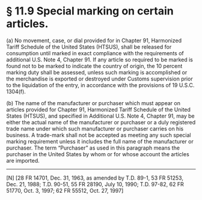 # § 11.9   Special marking on certain articles.

(a) No movement, case, or dial provided for in Chapter 91, Harmonized Tariff Schedule of the United States (HTSUS), shall be released for consumption until marked in exact compliance with the requirements of additional U.S. Note 4, Chapter 91. If any article so required to be marked is found not to be marked to indicate the country of origin, the 10 percent marking duty shall be assessed, unless such marking is accomplished or the merchandise is exported or destroyed under Customs supervision prior to the liquidation of the entry, in accordance with the provisions of 19 U.S.C. 1304(f).


(b) The name of the manufacturer or purchaser which must appear on articles provided for Chapter 91, Harmonized Tariff Schedule of the United States (HTSUS), and specified in Additional U.S. Note 4, Chapter 91, may be either the actual name of the manufacturer or purchaser or a duly registered trade name under which such manufacturer or purchaser carries on his business. A trade-mark shall not be accepted as meeting any such special marking requirement unless it includes the full name of the manufacturer or purchaser. The term “Purchaser” as used in this paragraph means the purchaser in the United States by whom or for whose account the articles are imported.



---

[N] [28 FR 14701, Dec. 31, 1963, as amended by T.D. 89-1, 53 FR 51253, Dec. 21, 1988; T.D. 90-51, 55 FR 28190, July 10, 1990; T.D. 97-82, 62 FR 51770, Oct. 3, 1997; 62 FR 55512, Oct. 27, 1997]




